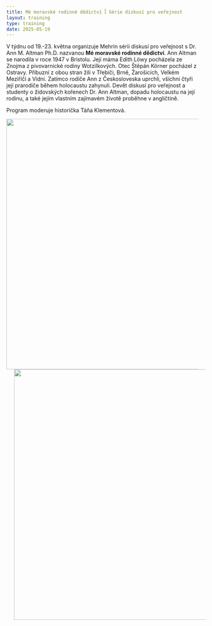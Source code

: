 ```yaml
---
title: Mé moravské rodinné dědictví ꟾ Série diskusí pro veřejnost
layout: training
type: training
date: 2025-05-19
---
```


V týdnu od 19.-23. května organizuje Mehrin sérii diskusí pro veřejnost s Dr. Ann M. Altman Ph.D. nazvanou **Mé moravské rodinné dědictví**. Ann Altman se narodila v roce 1947 v Bristolu. Její máma Edith Löwy pocházela ze Znojma z pivovarnické rodiny Wotzilkových. Otec Štěpán Körner pocházel z Ostravy. Příbuzní z obou stran žili v Třebíči, Brně, Žarošicích, Velkém Meziříčí a Vídni. Zatímco rodiče Ann z Českosloveska uprchli, všichni čtyři její prarodiče během holocaustu zahynuli. Devět diskusí pro veřejnost a studenty o židovských kořenech Dr. Ann Altman, dopadu holocaustu na její rodinu, a také jejím vlastním zajímavém životě proběhne v angličtině.

Program moderuje historička Táňa Klementová.
<br/>
<p><img align="left" src="../../images/news/my-moravian-family-heritage/1-cs.png" height="655px" style="padding-left: 0px;"><img align="left" src="../../images/news/my-moravian-family-heritage/2-cs.png" height="655px" style="padding-left: 20px;"></p>



